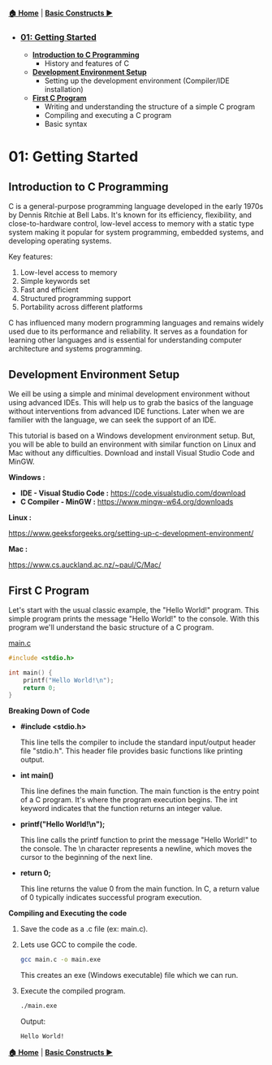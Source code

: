 [**🏠 Home**](../README.md) | [**Basic Constructs ▶️**](../02_Basic_constructs/basic_constructs.md)

- ### [**01: Getting Started**](#01-getting-started-1)

    - [**Introduction to C Programming**](#introduction-to-c-programming)
        - History and features of C
    - [**Development Environment Setup**](#development-environment-setup)
        - Setting up the development environment (Compiler/IDE installation)
    - [**First C Program**](#first-c-program)
        - Writing and understanding the structure of a simple C program
        - Compiling and executing a C program
        - Basic syntax

#   **01: Getting Started**
## **Introduction to C Programming**

C is a general-purpose programming language developed in the early 1970s by Dennis Ritchie at Bell Labs. It's known for its efficiency, flexibility, and close-to-hardware control, low-level access to memory with a static type system making it popular for system programming, embedded systems, and developing operating systems.

Key features:
1. Low-level access to memory
2. Simple keywords set 
3. Fast and efficient
4. Structured programming support
5. Portability across different platforms

C has influenced many modern programming languages and remains widely used due to its performance and reliability. It serves as a foundation for learning other languages and is essential for understanding computer architecture and systems programming.

## **Development Environment Setup**

We eill be using a simple and minimal development environment without using advanced IDEs. This will help us to grab the basics of the language without interventions from advanced IDE functions. Later when we are familier with the language, we can seek the support of an IDE.

This tutorial is based on a Windows development environment setup. But, you will be able to build an environment with similar function on Linux and Mac without any difficulties.
Download and install Visual Studio Code and MinGW.

**Windows :**

- **IDE - Visual Studio Code :** https://code.visualstudio.com/download
- **C Compiler - MinGW :** https://www.mingw-w64.org/downloads

**Linux :**

https://www.geeksforgeeks.org/setting-up-c-development-environment/

**Mac :**

https://www.cs.auckland.ac.nz/~paul/C/Mac/

## **First C Program**
Let's start with the usual classic example, the "Hello World!" program. This simple program prints the message "Hello World!" to the console. With this program we'll understand the basic structure of a C program.


[main.c](./src/main.c)
```C title="main.c"
#include <stdio.h>

int main() {
    printf("Hello World!\n");
    return 0;
}
```

**Breaking Down of Code**

- **#include <stdio.h>**

    This line tells the compiler to include the standard input/output header file "stdio.h". This header file provides basic functions like printing output.

- **int main()**

    This line defines the main function. The main function is the entry point of a C program. It's where the program execution begins. The int keyword indicates that the function returns an integer value.

- **printf("Hello World!\n");**

    This line calls the printf function to print the message "Hello World!" to the console. The \n character represents a newline, which moves the cursor to the beginning of the next line.

- **return 0;**

    This line returns the value 0 from the main function. In C, a return value of 0 typically indicates successful program execution.


**Compiling and Executing the code**
1. Save the code as a .c file (ex: main.c).

2. Lets use GCC to compile the code.

    ```sh
    gcc main.c -o main.exe
    ```
    This creates an exe (Windows executable) file which we can run.

3. Execute the compiled program.
    ```sh
    ./main.exe
    ```
    Output:
    ```sh
    Hello World!
    ```

[**🏠 Home**](../README.md) | [**Basic Constructs ▶️**](../02_Basic_constructs/basic_constructs.md)